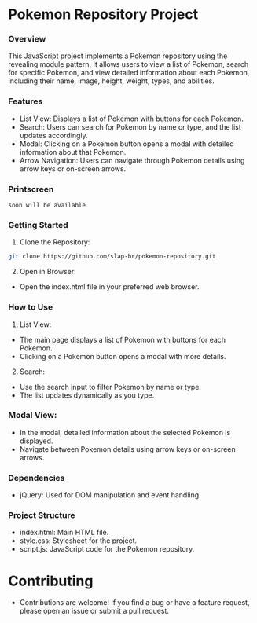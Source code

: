 # Pokemon Repository Project

### Overview
This JavaScript project implements a Pokemon repository using the revealing module pattern. It allows users to view a list of Pokemon, search for specific Pokemon, and view detailed information about each Pokemon, including their name, image, height, weight, types, and abilities.

### Features
  * List View: Displays a list of Pokemon with buttons for each Pokemon.
  * Search: Users can search for Pokemon by name or type, and the list updates accordingly.
  * Modal: Clicking on a Pokemon button opens a modal with detailed information about that Pokemon.
  * Arrow Navigation: Users can navigate through Pokemon details using arrow keys or on-screen arrows.

### Printscreen
```
soon will be available
```
### Getting Started
1. Clone the Repository:

```bash
git clone https://github.com/slap-br/pokemon-repository.git
 ```

2. Open in Browser:
  * Open the index.html file in your preferred web browser.

### How to Use

1. List View:

  * The main page displays a list of Pokemon with buttons for each Pokemon.
  * Clicking on a Pokemon button opens a modal with more details.

2. Search:

  * Use the search input to filter Pokemon by name or type.
  * The list updates dynamically as you type.

### Modal View:

  * In the modal, detailed information about the selected Pokemon is displayed.
  * Navigate between Pokemon details using arrow keys or on-screen arrows.

### Dependencies
  * jQuery: Used for DOM manipulation and event handling.

### Project Structure
  * index.html: Main HTML file.
  * style.css: Stylesheet for the project.
  * script.js: JavaScript code for the Pokemon repository.

# Contributing
  * Contributions are welcome! If you find a bug or have a feature request, please open an issue or submit a pull request.
